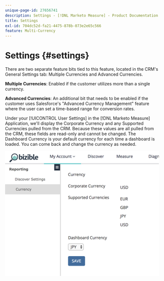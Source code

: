 ```yaml
---
unique-page-id: 27656741
description: Settings - [!DNL Marketo Measure] - Product Documentation
title: Settings
exl-id: 704dc52d-fa21-4475-878b-073e2e65c566
feature: Multi-Currency
---
```

# Settings {#settings}

There are two separate feature bits tied to this feature, located in the CRM's General Settings tab: Multiple Currencies and Advanced Currencies.

**Multiple Currencies**: Enabled if the customer utilizes more than a single currency.

**Advanced Currencies**: An additional bit that needs to be enabled if the customer uses Salesforce's "Advanced Currency Management" feature where the user can set a time-based range for conversion rates.

Under your [!UICONTROL User Settings] in the [!DNL Marketo Measure] Application, we'll display the Corporate Currency and any Supported Currencies pulled from the CRM. Because these values are all pulled from the CRM, these fields are read-only and cannot be changed. The Dashboard Currency is your default currency for each time a dashboard is loaded. You can come back and change the currency as needed.

![](assets/one-1.png)
